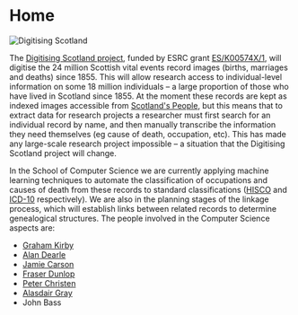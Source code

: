 # Home

![Digitising Scotland][image-1]

The [Digitising Scotland project][9], funded by ESRC grant [ES/K00574X/1][1], will digitise the 24 million Scottish vital events record images (births, marriages and deaths) since 1855. This will allow research access to individual-level information on some 18 million individuals – a large proportion of those who have lived in Scotland since 1855. At the moment these records are kept as indexed images accessible from [Scotland's People][2], but this means that to extract data for research projects a researcher must first search for an individual record by name, and then manually transcribe the information they need themselves (eg cause of death, occupation, etc). This has made any large-scale research project impossible – a situation that the Digitising Scotland project will change.

In the School of Computer Science we are currently applying machine learning techniques to automate the classification of occupations and causes of death from these records to standard classifications ([HISCO][3] and [ICD-10][4] respectively). We are also in the planning stages of the linkage process, which will establish links between related records to determine genealogical structures. The people involved in the Computer Science aspects are:

* [Graham Kirby][5]
* [Alan Dearle][6]
* [Jamie Carson][7]
* [Fraser Dunlop][8]
* [Peter Christen][10]
* [Alasdair Gray][11]
* John Bass

[1]:	http://gtr.rcuk.ac.uk/project/0E071FE5-BC80-479F-BF05-40D196FD27AA
[2]:	http://www.scotlandspeople.gov.uk/Content/Help/index.aspx?r=554&amp;612
[3]:	http://socialhistory.org/en/projects/hisco-history-work
[4]:	http://www.who.int/classifications/icd/en/
[5]:	http://graham.host.cs.st-andrews.ac.uk
[6]:	http://al.host.cs.st-andrews.ac.uk
[7]:	http://www.cs.st-andrews.ac.uk/directory/person?id=jkc25
[8]:	http://www.cs.st-andrews.ac.uk/directory/person?id=frjd2
[9]:	http://www.lscs.ac.uk/projects/digitising-scotland/
[10]:	http://cs.anu.edu.au/~Peter.Christen/
[11]:	http://www.macs.hw.ac.uk/~ajg33/

[image-1]:	digitising-scotland-logo.jpg "Digitising Scotland"